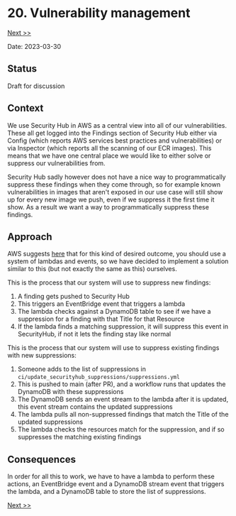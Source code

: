 # 20. Vulnerability management

[Next >>](0021-github-robot-account.md)

Date: 2023-03-30

## Status

Draft for discussion

## Context

We use Security Hub in AWS as a central view into all of our vulnerabilities. These all get logged into the Findings
section of Security Hub either via Config (which reports AWS services best practices and vulnerabilities) or via
Inspector (which reports all the scanning of our ECR images). This means that we have one central place we would like to
either solve or suppress our vulnerabilities from.

Security Hub sadly however does not have a nice way to programmatically suppress these findings when they come through,
so for example known vulnerabilities in images that aren't exposed in our use case will still show up for every new
image we push, even if we suppress it the first time it show. As a result we want a way to programmatically suppress
these findings.

## Approach

AWS suggests [here](https://aws.amazon.com/blogs/security/how-to-create-auto-suppression-rules-in-aws-security-hub/)
that for this kind of desired outcome, you should use a system of lambdas and events, so we have decided to implement a
solution similar to this (but not exactly the same as this) ourselves.

This is the process that our system will use to suppress new findings:

1. A finding gets pushed to Security Hub
2. This triggers an EventBridge event that triggers a lambda
3. The lambda checks against a DynamoDB table to see if we have a suppression for a finding with that Title for that
   Resource
4. If the lambda finds a matching suppression, it will suppress this event in SecurityHub, if not it lets the finding
   stay like normal

This is the process that our system will use to suppress existing findings with new suppressions:

1. Someone adds to the list of suppressions in `ci/update_securityhub_suppressions/suppressions.yml`
2. This is pushed to main (after PR), and a workflow runs that updates the DynamoDB with these suppressions
3. The DynamoDB sends an event stream to the lambda after it is updated, this event stream contains the updated
   suppressions
4. The lambda pulls all non-suppressed findings that match the Title of the updated suppressions
5. The lambda checks the resources match for the suppression, and if so suppresses the matching existing findings

## Consequences

In order for all this to work, we have to have a lambda to perform these actions, an EventBridge event and a DynamoDB
stream event that triggers the lambda, and a DynamoDB table to store the list of suppressions.

[Next >>](0021-github-robot-account.md)

